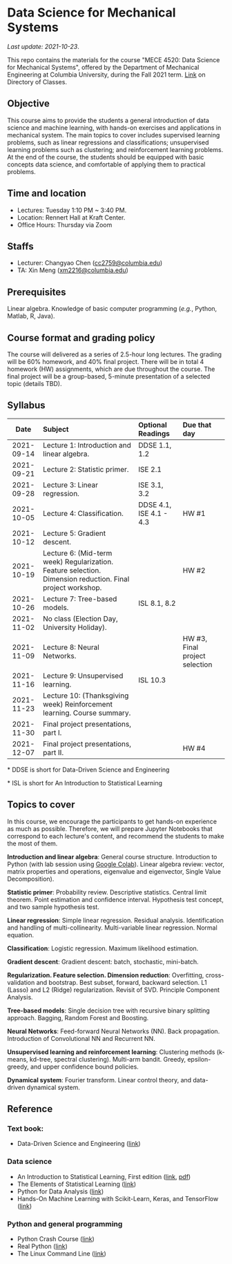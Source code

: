 # Data Science for Mechanical Systems
_Last update: 2021-10-23_.

This repo contains the materials for the course "MECE 4520: Data Science for Mechanical Systems", offered by the Department of Mechanical Engineering at Columbia University, during the Fall 2021 term. [Link](http://www.columbia.edu/cu/bulletin/uwb/#/cu/bulletin/uwb/subj/MECE/E4520-20213-001/) on Directory of Classes.

## Objective
This course aims to provide the students a general introduction of data science and machine learning, with hands-on exercises and applications in mechanical system. The main topics to cover includes supervised learning problems, such as linear regressions and classifications; unsupervised learning problems such as clustering; and reinforcement learning problems. At the end of the course, the students should be equipped with basic concepts data science, and comfortable of applying them to practical problems.

## Time and location
* Lectures: Tuesday 1:10 PM ~ 3:40 PM.
* Location: Rennert Hall at Kraft Center.
* Office Hours: Thursday via Zoom

## Staffs
* Lecturer: Changyao Chen (cc2759@columbia.edu)
* TA: Xin Meng (xm2216@columbia.edu)

## Prerequisites
Linear algebra. Knowledge of basic computer programming (_e.g._, Python, Matlab, R, Java).

## Course format and grading policy
The course will delivered as a series of 2.5-hour long lectures. The grading will be 60% homework, and 40% final project. There will be in total 4 homework (HW) assignments, which are due throughout the course. The final project will be a group-based, 5-minute presentation of a selected topic (details TBD).

## Syllabus
|  **Date**  | **Subject**                                                                                                | **Optional Readings**   | **Due that day**               |
| :--------: | :--------------------------------------------------------------------------------------------------------- | :---------------------- | :----------------------------- |
| 2021-09-14 | Lecture 1: Introduction and linear algebra.                                                                | DDSE 1.1, 1.2           |                                |
| 2021-09-21 | Lecture 2: Statistic primer.                                                                               | ISE 2.1                 |
| 2021-09-28 | Lecture 3: Linear regression.                                                                              | ISE 3.1, 3.2            |                                |
| 2021-10-05 | Lecture 4: Classification.                                                                                 | DDSE 4.1, ISE 4.1 - 4.3 | HW #1                          |
| 2021-10-12 | Lecture 5: Gradient descent.                                                                               |                         |                                |
| 2021-10-19 | Lecture 6: (Mid-term week) Regularization. Feature selection. Dimension reduction. Final project workshop. |                         | HW #2                          |
| 2021-10-26 | Lecture 7: Tree-based models.                                                                              | ISL 8.1, 8.2            |
| 2021-11-02 | No class (Election Day, University Holiday).                                                               |                         |                                |
| 2021-11-09 | Lecture 8: Neural Networks.                                                                                |                         | HW #3, Final project selection |
| 2021-11-16 | Lecture 9: Unsupervised learning.                                                                          | ISL 10.3                |
| 2021-11-23 | Lecture 10: (Thanksgiving week) Reinforcement learning. Course summary.                                    |                         |                                |
| 2021-11-30 | Final project presentations, part I.                                                                       |                         |                                |
| 2021-12-07 | Final project presentations, part II.                                                                      |                         | HW #4                          |

\* DDSE is short for Data-Driven Science and Engineering

\* ISL is short for An Introduction to Statistical Learning

## Topics to cover
In this course, we encourage the participants to get hands-on experience as much as possible. Therefore, we will prepare Jupyter Notebooks that correspond to each lecture's content, and recommend the students to make the most of them.

**Introduction and linear algebra**: General course structure. Introduction to Python (with lab session using [Google Colab](https://colab.research.google.com/notebooks/intro.ipynb)). Linear algebra review: vector, matrix properties and operations, eigenvalue and eigenvector, Single Value Decomposition).

**Statistic primer**: Probability review. Descriptive statistics. Central limit theorem. Point estimation and confidence interval. Hypothesis test concept, and two sample hypothesis test.

**Linear regression**: Simple linear regression. Residual analysis. Identification and handling of multi-collinearity. Multi-variable linear regression. Normal equation.

**Classification**: Logistic regression. Maximum likelihood estimation.

**Gradient descent**: Gradient descent: batch, stochastic, mini-batch.

**Regularization. Feature selection. Dimension reduction**: Overfitting, cross-validation and bootstrap. Best subset, forward, backward selection. L1 (Lasso) and L2 (Ridge) regularization. Revisit of SVD. Principle Component Analysis.

**Tree-based models**: Single decision tree with recursive binary splitting approach. Bagging, Random Forest and Boosting.

**Neural Networks**: Feed-forward Neural Networks (NN). Back propagation. Introduction of Convolutional NN and Recurrent NN.

**Unsupervised learning and reinforcement learning**: Clustering methods (k-means, kd-tree, spectral clustering). Multi-arm bandit. Greedy, epsilon-greedy, and upper confidence bound policies.

**Dynamical system**: Fourier transform. Linear control theory, and data-driven dynamical system.

## Reference
### Text book:
* Data-Driven Science and Engineering ([link](http://www.databookuw.com/))
### Data science
* An Introduction to Statistical Learning, First edition ([link](https://www.statlearning.com/), [pdf](https://static1.squarespace.com/static/5ff2adbe3fe4fe33db902812/t/6009dd9fa7bc363aa822d2c7/1611259312432/ISLR+Seventh+Printing.pdf))
* The Elements of
Statistical Learning ([link](https://web.stanford.edu/~hastie/ElemStatLearn/))
* Python for Data Analysis ([link](https://www.oreilly.com/library/view/python-for-data/9781449323592/))
* Hands-On Machine Learning with Scikit-Learn, Keras, and TensorFlow ([link](https://www.oreilly.com/library/view/hands-on-machine-learning/9781492032632/))
### Python and general programming
* Python Crash Course ([link](https://nostarch.com/pythoncrashcourse2e))
* Real Python ([link](https://realpython.com/))
* The Linux Command Line ([link](https://linuxcommand.org/tlcl.php))


